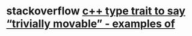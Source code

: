 # stackoverflow [c++ type trait to say “trivially movable” - examples of](https://stackoverflow.com/questions/45747932/c-type-trait-to-say-trivially-movable-examples-of)